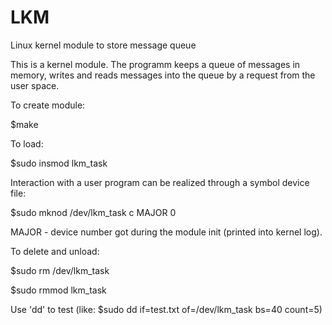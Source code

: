 # LKM
Linux kernel module to store message queue


This is a kernel module. The programm keeps a queue of messages in memory, writes and reads messages into the queue by a request from the user space.


To create module:

$make


To load:

$sudo insmod lkm_task

Interaction with a user program can be realized through a symbol device file:

$sudo mknod /dev/lkm_task c MAJOR 0

MAJOR - device number got during the module init (printed into kernel log).


To delete and unload:

$sudo rm /dev/lkm_task

$sudo rmmod lkm_task


Use 'dd' to test (like: $sudo dd if=test.txt of=/dev/lkm_task bs=40 count=5)
